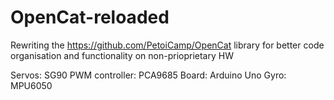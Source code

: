 # OpenCat-reloaded

Rewriting the https://github.com/PetoiCamp/OpenCat library for better code organisation and functionality on non-prioprietary HW

Servos: SG90
PWM controller: PCA9685
Board: Arduino Uno
Gyro: MPU6050
